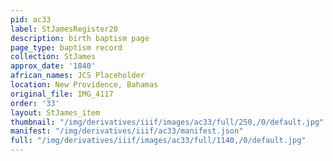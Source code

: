 ```yaml
---
pid: ac33
label: StJamesRegister20
description: birth baptism page
page_type: baptism record
collection: StJames
approx_date: '1840'
african_names: JCS Placeholder
location: New Providence, Bahamas
original_file: IMG_4117
order: '33'
layout: StJames_item
thumbnail: "/img/derivatives/iiif/images/ac33/full/250,/0/default.jpg"
manifest: "/img/derivatives/iiif/ac33/manifest.json"
full: "/img/derivatives/iiif/images/ac33/full/1140,/0/default.jpg"
---
```

